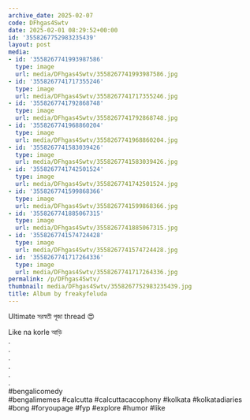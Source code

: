 ```yaml
---
archive_date: 2025-02-07
code: DFhgas4Swtv
date: 2025-02-01 08:29:52+00:00
id: '3558267752983235439'
layout: post
media:
- id: '3558267741993987586'
  type: image
  url: media/DFhgas4Swtv/3558267741993987586.jpg
- id: '3558267741717355246'
  type: image
  url: media/DFhgas4Swtv/3558267741717355246.jpg
- id: '3558267741792868748'
  type: image
  url: media/DFhgas4Swtv/3558267741792868748.jpg
- id: '3558267741968860204'
  type: image
  url: media/DFhgas4Swtv/3558267741968860204.jpg
- id: '3558267741583039426'
  type: image
  url: media/DFhgas4Swtv/3558267741583039426.jpg
- id: '3558267741742501524'
  type: image
  url: media/DFhgas4Swtv/3558267741742501524.jpg
- id: '3558267741599868366'
  type: image
  url: media/DFhgas4Swtv/3558267741599868366.jpg
- id: '3558267741885067315'
  type: image
  url: media/DFhgas4Swtv/3558267741885067315.jpg
- id: '3558267741574724428'
  type: image
  url: media/DFhgas4Swtv/3558267741574724428.jpg
- id: '3558267741717264336'
  type: image
  url: media/DFhgas4Swtv/3558267741717264336.jpg
permalink: /p/DFhgas4Swtv/
thumbnail: media/DFhgas4Swtv/3558267752983235439.jpg
title: Album by freakyfeluda
---
```


Ultimate সরস্বতী পূজা thread 😍  
  
Like na korle আড়ি   
.  
.  
.  
.  
.  
.  
#bengalicomedy  
#bengalimemes #calcutta #calcuttacacophony #kolkata #kolkatadiaries #bong #foryoupage #fyp #explore #humor #like